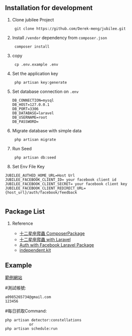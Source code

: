 

## Installation for development

1. Clone jubilee Project
    
        git clone https://github.com/Derek-meng/jubilee.git
        
2. Install `/vendor` dependency from  `composer.json`

        composer install
        
3. copy
   
        cp .env.example .env                

4. Set the application key

        php artisan key:generate
        
5.  Set database connection on `.env`

        DB_CONNECTION=mysql
        DB_HOST=127.0.0.1
        DB_PORT=3306
        DB_DATABASE=laravel
        DB_USERNAME=root
        DB_PASSWORD=

6. Migrate database with simple data
        
        php artisan migrate
7. Run Seed 
        
        php artisan db:seed
        
8. Set Env File Key
```
JUBILEE_AUTHED_HOME_URL=Host Url
JUBILEE_FACEBOOK_CLIENT_ID= your facebook client id
JUBILEE_FACEBOOK_CLIENT_SECRET= your facebook client key
JUBILEE_FACEBOOK_CLIENT_REDIRECT_URL= {host_url}/auth/facebook/feedback


```
            

## Package List

1. Reference

    - [十二星座爬蟲 ComposerPackage](https://github.com/Derek-meng/click108.git) 
    - [十二星座爬蟲 with Laravel](https://github.com/Derek-meng/laravel-click108.git)
    - [Auth with Facebook Laravel Package](https://github.com/Derek-meng/jubilee-laravel-auth)
    - [independent.kit](https://github.com/Derek-meng/php-independent.kit.git)
    


## Example

[範例網站](https://dadfasdf.online/)

#測試帳號:
```
a0985265734@gmail.com
123456
```
#每日抓取Command:
```
php artisan detector:constellations
           or
php artisan schedule:run  
```


